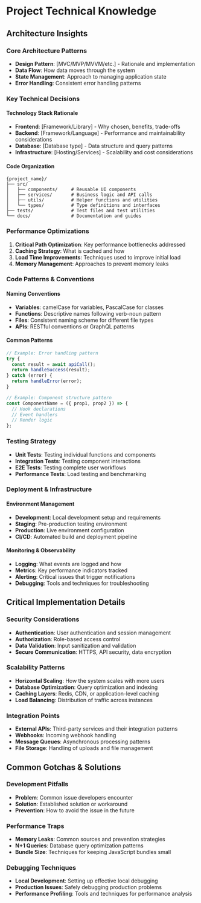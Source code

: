 # Project Technical Knowledge

## Architecture Insights

### Core Architecture Patterns
- **Design Pattern**: [MVC/MVP/MVVM/etc.] - Rationale and implementation
- **Data Flow**: How data moves through the system
- **State Management**: Approach to managing application state
- **Error Handling**: Consistent error handling patterns

### Key Technical Decisions

#### Technology Stack Rationale
- **Frontend**: [Framework/Library] - Why chosen, benefits, trade-offs
- **Backend**: [Framework/Language] - Performance and maintainability considerations
- **Database**: [Database type] - Data structure and query patterns
- **Infrastructure**: [Hosting/Services] - Scalability and cost considerations

#### Code Organization
```
{project_name}/
├── src/
│   ├── components/     # Reusable UI components
│   ├── services/       # Business logic and API calls
│   ├── utils/          # Helper functions and utilities
│   └── types/          # Type definitions and interfaces
├── tests/              # Test files and test utilities
└── docs/               # Documentation and guides
```

### Performance Optimizations
1. **Critical Path Optimization**: Key performance bottlenecks addressed
2. **Caching Strategy**: What is cached and how
3. **Load Time Improvements**: Techniques used to improve initial load
4. **Memory Management**: Approaches to prevent memory leaks

### Code Patterns & Conventions

#### Naming Conventions
- **Variables**: camelCase for variables, PascalCase for classes
- **Functions**: Descriptive names following verb-noun pattern
- **Files**: Consistent naming scheme for different file types
- **APIs**: RESTful conventions or GraphQL patterns

#### Common Patterns
```javascript
// Example: Error handling pattern
try {
  const result = await apiCall();
  return handleSuccess(result);
} catch (error) {
  return handleError(error);
}

// Example: Component structure pattern
const ComponentName = ({ prop1, prop2 }) => {
  // Hook declarations
  // Event handlers
  // Render logic
};
```

### Testing Strategy
- **Unit Tests**: Testing individual functions and components
- **Integration Tests**: Testing component interactions
- **E2E Tests**: Testing complete user workflows
- **Performance Tests**: Load testing and benchmarking

### Deployment & Infrastructure

#### Environment Management
- **Development**: Local development setup and requirements
- **Staging**: Pre-production testing environment
- **Production**: Live environment configuration
- **CI/CD**: Automated build and deployment pipeline

#### Monitoring & Observability
- **Logging**: What events are logged and how
- **Metrics**: Key performance indicators tracked
- **Alerting**: Critical issues that trigger notifications
- **Debugging**: Tools and techniques for troubleshooting

## Critical Implementation Details

### Security Considerations
- **Authentication**: User authentication and session management
- **Authorization**: Role-based access control
- **Data Validation**: Input sanitization and validation
- **Secure Communication**: HTTPS, API security, data encryption

### Scalability Patterns
- **Horizontal Scaling**: How the system scales with more users
- **Database Optimization**: Query optimization and indexing
- **Caching Layers**: Redis, CDN, or application-level caching
- **Load Balancing**: Distribution of traffic across instances

### Integration Points
- **External APIs**: Third-party services and their integration patterns
- **Webhooks**: Incoming webhook handling
- **Message Queues**: Asynchronous processing patterns
- **File Storage**: Handling of uploads and file management

## Common Gotchas & Solutions

### Development Pitfalls
- **Problem**: Common issue developers encounter
- **Solution**: Established solution or workaround
- **Prevention**: How to avoid the issue in the future

### Performance Traps
- **Memory Leaks**: Common sources and prevention strategies
- **N+1 Queries**: Database query optimization patterns
- **Bundle Size**: Techniques for keeping JavaScript bundles small

### Debugging Techniques
- **Local Development**: Setting up effective local debugging
- **Production Issues**: Safely debugging production problems
- **Performance Profiling**: Tools and techniques for performance analysis